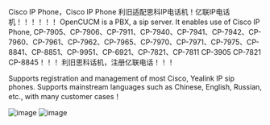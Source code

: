 Cisco IP Phone，Cisco IP Phone 利旧适配思科IP电话机！亿联IP电话机！！！！！！
OpenCUCM is a PBX, a sip server.
It enables use of Cisco IP Phone, CP-7905、CP-7906、CP-7911、CP-7940、CP-7941、CP-7942、CP-7960、CP-7961、CP-7962、CP-7965、CP-7970、CP-7971、CP-7975、CP-8841、CP-8851、CP-9951、CP-6921、CP-7821、CP-7811 CP-3905 CP-7821 CP-8845！！！
利旧思科话机，注册亿联电话！！！

Supports registration and management of most Cisco, Yealink IP sip phones. 
Supports mainstream languages ​​such as Chinese, English, Russian, etc., 
with many customer cases！

![image](https://github.com/user-attachments/assets/200f2cf5-e994-4b6f-96b8-e6c7a7c5d73a)
![image](https://github.com/user-attachments/assets/b1802585-119f-45db-b5e4-a5c563a9811c)
